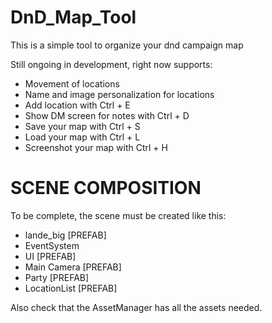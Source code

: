 # DnD_Map_Tool
This is a simple tool to organize your dnd campaign map

Still ongoing in development, right now supports:
 - Movement of locations
 - Name and image personalization for locations
 - Add location with Ctrl + E
 - Show DM screen for notes with Ctrl + D
 - Save your map with Ctrl + S
 - Load your map with Ctrl + L
 - Screenshot your map with Ctrl + H


# SCENE COMPOSITION
To be complete, the scene must be created like this:
- lande_big [PREFAB]
- EventSystem
- UI [PREFAB]
- Main Camera [PREFAB]
- Party [PREFAB]
- LocationList [PREFAB]

Also check that the AssetManager has all the assets needed.
